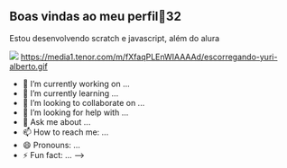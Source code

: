 ## Boas vindas ao meu perfil🖤32

Estou desenvolvendo scratch e javascript, além do alura

![](https://media1.tenor.com/m/fXfaqPLEnWIAAAAd/escorregando-yuri-alberto.gif)
https://media1.tenor.com/m/fXfaqPLEnWIAAAAd/escorregando-yuri-alberto.gif
- 🔭 I’m currently working on ...
- 🌱 I’m currently learning ...
- 👯 I’m looking to collaborate on ...
- 🤔 I’m looking for help with ...
- 💬 Ask me about ...
- 📫 How to reach me: ...
- 😄 Pronouns: ...
- ⚡ Fun fact: ...
-->
